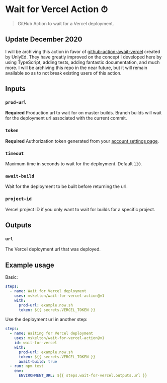 # Wait for Vercel Action ⏱

> GitHub Action to wait for a Vercel deployment.

## Update December 2020

I will be archiving this action in favor of [github-action-await-vercel](https://github.com/UnlyEd/github-action-await-vercel) created by UnlyEd. They have greatly improved on the concept I developed here by using TypeScript, adding tests, adding fantastic documentation, and much more. I will be archiving this repo in the near future, but it will remain available so as to not break existing users of this action.

## Inputs

### `prod-url`

**Required** Production url to wait for on master builds. Branch builds will wait for the deployment url associated with the current commit.

### `token`

**Required** Authorization token generated from your [account settings page](https://vercel.com/account/tokens).

### `timeout`

Maximum time in seconds to wait for the deployment. Default `120`.

### `await-build`

Wait for the deployment to be built before returning the url.

### `project-id`

Vercel project ID if you only want to wait for builds for a specific project.

## Outputs

### `url`

The Vercel deployment url that was deployed.

## Example usage

Basic:

```yaml
steps:
  - name: Wait for Vercel deployment
    uses: mskelton/wait-for-vercel-action@v1
    with:
      prod-url: example.now.sh
      token: ${{ secrets.VERCEL_TOKEN }}
```

Use the deployment url in another step:

```yaml
steps:
  - name: Waiting for Vercel deployment
    uses: mskelton/wait-for-vercel-action@v1
    id: wait-for-vercel
    with:
      prod-url: example.now.sh
      token: ${{ secrets.VERCEL_TOKEN }}
      await-build: true
  - run: npm test
    env:
      ENVIRONMENT_URL: ${{ steps.wait-for-vercel.outputs.url }}
```
